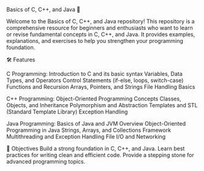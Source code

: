 Basics of C, C++, and Java 🚀

Welcome to the Basics of C, C++, and Java repository! This repository is a comprehensive resource for beginners and enthusiasts who want to learn or revise fundamental concepts in C, C++, and Java. It provides examples, explanations, and exercises to help you strengthen your programming foundation.

🛠️ Features

C Programming:
Introduction to C and its basic syntax
Variables, Data Types, and Operators
Control Statements (if-else, loops, switch-case)
Functions and Recursion
Arrays, Pointers, and Strings
File Handling Basics

C++ Programming:
Object-Oriented Programming Concepts
Classes, Objects, and Inheritance
Polymorphism and Abstraction
Templates and STL (Standard Template Library)
Exception Handling

Java Programming:
Basics of Java and JVM Overview
Object-Oriented Programming in Java
Strings, Arrays, and Collections Framework
Multithreading and Exception Handling
File I/O and Networking

🎯 Objectives
Build a strong foundation in C, C++, and Java.
Learn best practices for writing clean and efficient code.
Provide a stepping stone for advanced programming topics.
